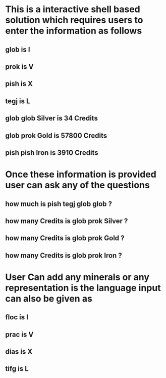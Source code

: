 # This is a interactive shell based solution which requires users to enter the information as follows
## glob is I
## prok is V
## pish is X
## tegj is L
## glob glob Silver is 34 Credits
## glob prok Gold is 57800 Credits
## pish pish Iron is 3910 Credits

# Once these information is provided user can ask any of the questions
## how much is pish tegj glob glob ?
## how many Credits is glob prok Silver ?
## how many Credits is glob prok Gold ?
## how many Credits is glob prok Iron ?

# User Can add any minerals or any representation is the language input can also be given as 
## floc is I
## prac is V
## dias is X
## tifg is L

